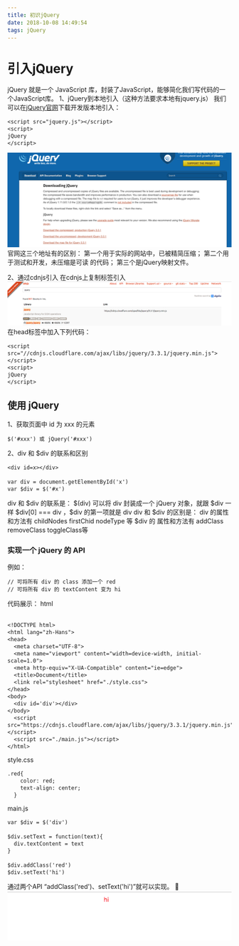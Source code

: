 ```yaml
---
title: 初识jQuery
date: 2018-10-08 14:49:54
tags: jQuery
---
```

# 引入jQuery
jQuery 就是一个 JavaScript 库，封装了JavaScript，能够简化我们写代码的一个JavaScript库。
1、jQuery到本地引入（这种方法要求本地有jquery.js）
我们可以在[jQuery官网](http://jquery.com/download/)下载开发版本地引入：
```
<script src="jquery.js"></script>
<script> 
jQuery
</script>
```
![](初识jQuery/2.png)
官网这三个地址有的区别：
第一个用于实际的网站中，已被精简压缩；
第二个用于测试和开发，未压缩是可读 的代码；
第三个是jQuery映射文件。

2、通过cdnjs引入
在cdnjs上复制标签引入
![](初识jQuery/1.png)
在head标签中加入下列代码：
```
<script src="//cdnjs.cloudflare.com/ajax/libs/jquery/3.3.1/jquery.min.js"></script>
<script> 
jQuery
</script>
```

## 使用 jQuery
1、获取页面中 id 为 xxx 的元素
```
$('#xxx') 或 jQuery('#xxx')
```
2、div 和 $div 的联系和区别
```
<div id=x></div>

var div = document.getElementById('x')
var $div = $('#x')
```
div 和 \$div 的联系是：
\$(div) 可以将 div 封装成一个 jQuery 对象，就跟 \$div 一样
\$div[0] === div ，\$div 的第一项就是 div
div 和 \$div 的区别是：
div 的属性和方法有 childNodes firstChid nodeType 等
\$div 的 属性和方法有 addClass removeClass toggleClass等

### 实现一个 jQuery 的 API
例如：
```
// 可将所有 div 的 class 添加一个 red
// 可将所有 div 的 textContent 变为 hi
```
代码展示：
html
```

<!DOCTYPE html>
<html lang="zh-Hans">
<head>
  <meta charset="UTF-8">
  <meta name="viewport" content="width=device-width, initial-scale=1.0">
  <meta http-equiv="X-UA-Compatible" content="ie=edge">
  <title>Document</title>
  <link rel="stylesheet" href="./style.css">
</head>
<body>
  <div id='div'></div>
</body>
  <script src="https://cdnjs.cloudflare.com/ajax/libs/jquery/3.3.1/jquery.min.js"></script>
  <script src="./main.js"></script>
</html>
```
style.css
```
.red{
    color: red;
    text-align: center;
  }
```
main.js
```
var $div = $('div')

$div.setText = function(text){
  div.textContent = text
}

$div.addClass('red')
$div.setText('hi')
```
通过两个API “addClass('red')、setText('hi')”就可以实现。
![](初识jQuery/3.png)





